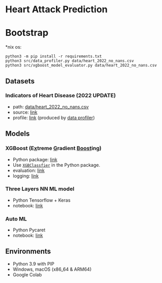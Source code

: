 # Heart Attack Prediction

# Bootstrap
*nix os:
```shell
python3 -m pip install -r requirements.txt
python3 src/data_profiler.py data/heart_2022_no_nans.csv
python3 src/xgboost_model_evaluator.py data/heart_2022_no_nans.csv
```

## Datasets

### Indicators of Heart Disease (2022 UPDATE)
- path: [data/heart_2022_no_nans.csv](./data/heart_2022_no_nans.csv)
- source: [link](https://www.kaggle.com/datasets/kamilpytlak/personal-key-indicators-of-heart-disease/)
- profile: [link](./logs/profile_of_heart_2022_no_nans.log) (produced by [data profiler](./src/data_profiler.py))

## Models

### XGBoost (E[x](#)treme [G](#)radient [Boost](#)ing)
- Python package: [link](https://xgboost.readthedocs.io/en/stable/python/index.html)
- Use [`XGBClassfier`](https://xgboost.readthedocs.io/en/stable/python/python_api.html#xgboost.XGBClassifier) in the Python package.
- evaluation: [link](./src/xgboost_model_evaluator.py)
- logging: [link](./logs/run_xgboost_model_evaluator.py.log)

### Three Layers NN ML model
- Python Tensorflow + Keras
- notebook: [link](./notebooks/three_layers_nn_model_eval.ipynb)

### Auto ML
- Python Pycaret
- notebook: [link](./notebooks/heart_analyze.ipynb)

## Environments
- Python 3.9 with PIP
- Windows, macOS (x86_64 & ARM64)
- Google Colab
